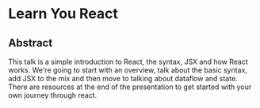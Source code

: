 # Learn You React

## Abstract

This talk is a simple introduction to React, the syntax, JSX and how React works. We're going to start with an overview, talk about the basic syntax, add JSX to the mix and then move to talking about dataflow and state. There are resources at the end of the presentation to get started with your own journey through react.
